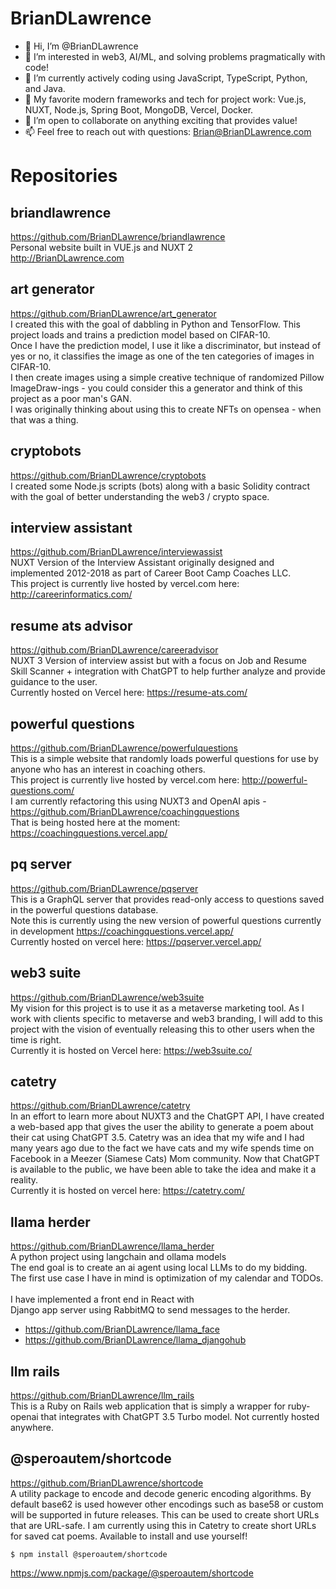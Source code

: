 # BrianDLawrence

- 👋 Hi, I’m @BrianDLawrence 
- 👀 I’m interested in web3, AI/ML, and solving problems pragmatically with code!
- 🌱 I’m currently actively coding using JavaScript, TypeScript, Python, and Java.
- 🧨 My favorite modern frameworks and tech for project work: Vue.js, NUXT, Node.js, Spring Boot, MongoDB, Vercel, Docker.
- 💞️ I’m open to collaborate on anything exciting that provides value!
- 📫 Feel free to reach out with questions: Brian@BrianDLawrence.com 

# Repositories

## briandlawrence
https://github.com/BrianDLawrence/briandlawrence<br>
Personal website built in VUE.js and NUXT 2<br>
http://BrianDLawrence.com 

## art generator
https://github.com/BrianDLawrence/art_generator<br>
I created this with the goal of dabbling in Python and TensorFlow. This project loads and trains a prediction model based on CIFAR-10.<br> 
Once I have the prediction model, I use it like a discriminator, but instead of yes or no, it classifies the image as one of the ten categories of images in CIFAR-10.<br>
I then create images using a simple creative technique of randomized Pillow ImageDraw-ings - you could consider this a generator and think of this project as a poor man's GAN.<br>
I was originally thinking about using this to create NFTs on opensea - when that was a thing. 

## cryptobots
https://github.com/BrianDLawrence/cryptobots<br>
I created some Node.js scripts (bots) along with a basic Solidity contract with the goal of better understanding the web3 / crypto space. 

## interview assistant
https://github.com/BrianDLawrence/interviewassist<br>
NUXT Version of the Interview Assistant originally designed and implemented 2012-2018 as part of Career Boot Camp Coaches LLC.<br> 
This project is currently live hosted by vercel.com here: http://careerinformatics.com/

## resume ats advisor 
https://github.com/BrianDLawrence/careeradvisor<br>
NUXT 3 Version of interview assist but with a focus on Job and Resume Skill Scanner + integration with ChatGPT to help further analyze and provide guidance to the user.<br>
Currently hosted on Vercel here: https://resume-ats.com/

## powerful questions
https://github.com/BrianDLawrence/powerfulquestions<br>
This is a simple website that randomly loads powerful questions for use by anyone who has an interest in coaching others.<br> 
This project is currently live hosted by vercel.com here: http://powerful-questions.com/<br>
I am currently refactoring this using NUXT3 and OpenAI apis - https://github.com/BrianDLawrence/coachingquestions<br>
That is being hosted here at the moment: https://coachingquestions.vercel.app/

## pq server
https://github.com/BrianDLawrence/pqserver<br>
This is a GraphQL server that provides read-only access to questions saved in the powerful questions database.<br>
Note this is currently using the new version of powerful questions currently in development https://coachingquestions.vercel.app/<br>
Currently hosted on vercel here: https://pqserver.vercel.app/

## web3 suite
https://github.com/BrianDLawrence/web3suite<br>
My vision for this project is to use it as a metaverse marketing tool. As I work with clients specific to metaverse and web3 branding, 
I will add to this project with the vision of eventually releasing this to other users when the time is right.<br> 
Currently it is hosted on Vercel here: https://web3suite.co/

## catetry
https://github.com/BrianDLawrence/catetry<br>
In an effort to learn more about NUXT3 and the ChatGPT API, I have created a web-based app that gives the user the ability to generate a poem about their cat using ChatGPT 3.5. 
Catetry was an idea that my wife and I had many years ago due to the fact we have cats and my wife spends time on Facebook in a Meezer (Siamese Cats) Mom community. 
Now that ChatGPT is available to the public, we have been able to take the idea and make it a reality.<br> 
Currently it is hosted on vercel here: https://catetry.com/

## llama herder
https://github.com/BrianDLawrence/llama_herder<br>
A python project using langchain and ollama models<br>
The end goal is to create an ai agent using local LLMs to do my bidding.<br>
The first use case I have in mind is optimization of my calendar and TODOs. <br><br>
I have implemented a front end in React with<br>
Django app server using RabbitMQ to send messages to the herder.<br>
* https://github.com/BrianDLawrence/llama_face<br>
* https://github.com/BrianDLawrence/llama_djangohub

## llm rails
https://github.com/BrianDLawrence/llm_rails<br>
This is a Ruby on Rails web application that is simply a wrapper for ruby-openai that integrates with ChatGPT 3.5 Turbo model. Not currently hosted anywhere. 

## @speroautem/shortcode
https://github.com/BrianDLawrence/shortcode<br>
A utility package to encode and decode generic encoding algorithms. By default base62 is used however other encodings such as base58 or custom will be supported in future releases. This can be used to create short URLs that are URL-safe.<be>
I am currently using this in Catetry to create short URLs for saved cat poems. Available to install and use yourself!
```
$ npm install @speroautem/shortcode
```
https://www.npmjs.com/package/@speroautem/shortcode

